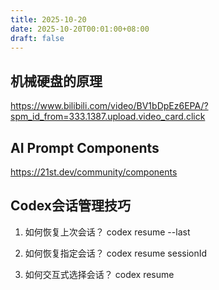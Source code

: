 ```yaml
---
title: 2025-10-20
date: 2025-10-20T00:01:00+08:00
draft: false
---
```


## 机械硬盘的原理

https://www.bilibili.com/video/BV1bDpEz6EPA/?spm_id_from=333.1387.upload.video_card.click

## AI Prompt Components

https://21st.dev/community/components

## Codex会话管理技巧

1. 如何恢复上次会话？
codex resume --last

2. 如何恢复指定会话？
codex resume sessionId

3. 如何交互式选择会话？
codex resume
